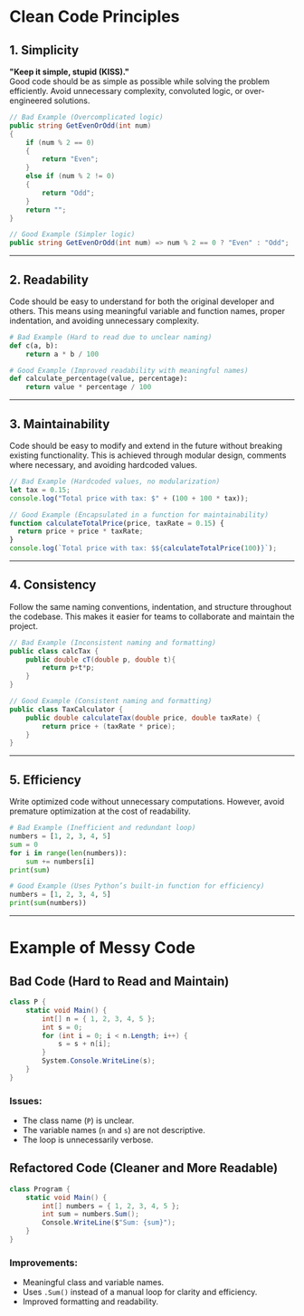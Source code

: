 # Clean Code Principles

## 1. Simplicity

**"Keep it simple, stupid (KISS)."**  
Good code should be as simple as possible while solving the problem efficiently. Avoid unnecessary complexity, convoluted logic, or over-engineered solutions.

```csharp
// Bad Example (Overcomplicated logic)
public string GetEvenOrOdd(int num)
{
    if (num % 2 == 0)
    {
        return "Even";
    }
    else if (num % 2 != 0)
    {
        return "Odd";
    }
    return "";
}

// Good Example (Simpler logic)
public string GetEvenOrOdd(int num) => num % 2 == 0 ? "Even" : "Odd";
```

---

## 2. Readability

Code should be easy to understand for both the original developer and others. This means using meaningful variable and function names, proper indentation, and avoiding unnecessary complexity.

```python
# Bad Example (Hard to read due to unclear naming)
def c(a, b):
    return a * b / 100

# Good Example (Improved readability with meaningful names)
def calculate_percentage(value, percentage):
    return value * percentage / 100
```

---

## 3. Maintainability

Code should be easy to modify and extend in the future without breaking existing functionality. This is achieved through modular design, comments where necessary, and avoiding hardcoded values.

```javascript
// Bad Example (Hardcoded values, no modularization)
let tax = 0.15;
console.log("Total price with tax: $" + (100 + 100 * tax));

// Good Example (Encapsulated in a function for maintainability)
function calculateTotalPrice(price, taxRate = 0.15) {
  return price + price * taxRate;
}
console.log(`Total price with tax: $${calculateTotalPrice(100)}`);
```

---

## 4. Consistency

Follow the same naming conventions, indentation, and structure throughout the codebase. This makes it easier for teams to collaborate and maintain the project.

```java
// Bad Example (Inconsistent naming and formatting)
public class calcTax {
    public double cT(double p, double t){
        return p+t*p;
    }
}

// Good Example (Consistent naming and formatting)
public class TaxCalculator {
    public double calculateTax(double price, double taxRate) {
        return price + (taxRate * price);
    }
}
```

---

## 5. Efficiency

Write optimized code without unnecessary computations. However, avoid premature optimization at the cost of readability.

```python
# Bad Example (Inefficient and redundant loop)
numbers = [1, 2, 3, 4, 5]
sum = 0
for i in range(len(numbers)):
    sum += numbers[i]
print(sum)

# Good Example (Uses Python’s built-in function for efficiency)
numbers = [1, 2, 3, 4, 5]
print(sum(numbers))
```

---

# Example of Messy Code

## Bad Code (Hard to Read and Maintain)

```csharp
class P {
    static void Main() {
        int[] n = { 1, 2, 3, 4, 5 };
        int s = 0;
        for (int i = 0; i < n.Length; i++) {
            s = s + n[i];
        }
        System.Console.WriteLine(s);
    }
}
```

### Issues:

- The class name (`P`) is unclear.
- The variable names (`n` and `s`) are not descriptive.
- The loop is unnecessarily verbose.

## Refactored Code (Cleaner and More Readable)

```csharp
class Program {
    static void Main() {
        int[] numbers = { 1, 2, 3, 4, 5 };
        int sum = numbers.Sum();
        Console.WriteLine($"Sum: {sum}");
    }
}
```

### Improvements:

- Meaningful class and variable names.
- Uses `.Sum()` instead of a manual loop for clarity and efficiency.
- Improved formatting and readability.
